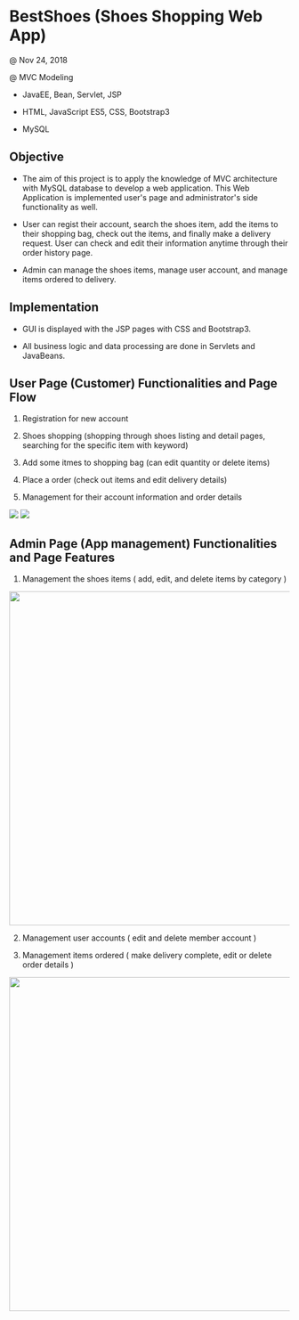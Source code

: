 # BestShoes (Shoes Shopping Web App)

@ Nov 24, 2018 

@ MVC Modeling

- JavaEE, Bean, Servlet, JSP

- HTML, JavaScript ES5, CSS, Bootstrap3

- MySQL


 Objective
------------------

- The aim of this project is to apply the knowledge of MVC architecture with MySQL database to develop a web application.
This Web Application is implemented user's page and administrator's side functionality as well.

- User can regist their account, search the shoes item, add the items to their shopping bag, check out the items, and finally make a delivery request. User can check and edit their information anytime through their order history page. 

- Admin can manage the shoes items, manage user account, and manage items ordered to delivery.


 Implementation 
------------------

- GUI is displayed with the JSP pages with CSS and Bootstrap3.

- All business logic and data processing are done in Servlets and JavaBeans.

  
 User Page (Customer) Functionalities and Page Flow
------------------
 
1. Registration for new account

2. Shoes shopping (shopping through shoes listing and detail pages, searching for the specific item with keyword) 

3. Add some itmes to shopping bag (can edit quantity or delete items) 

4. Place a order (check out items and edit delivery details)

5. Management for their account information and order details

<image src='flow1.JPG' >
 
<image src='flow2.JPG'>
 

 Admin Page (App management) Functionalities and Page Features
------------------
 
1. Management the shoes items ( add, edit, and delete items by category )

<image src='flow4.JPG' width="600px"> 

2. Management user accounts ( edit and delete member account ) 
 
3. Management items ordered ( make delivery complete, edit or delete order details )

<image src='Flow3.JPG' width="600px">
 


